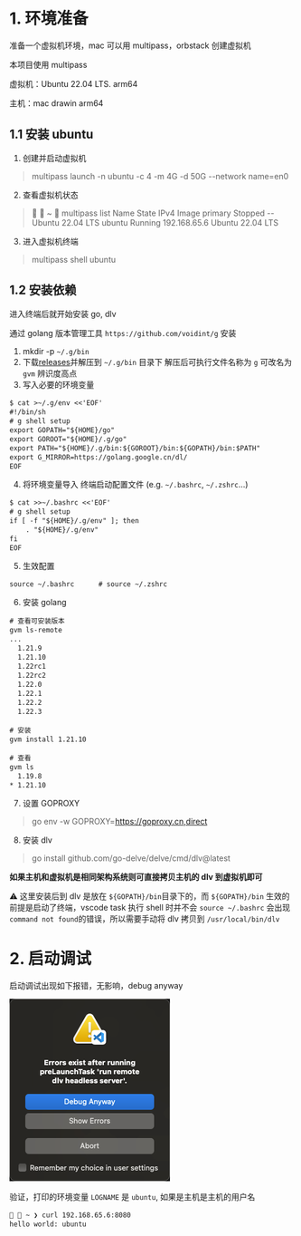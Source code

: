 # 1. 环境准备

准备一个虚拟机环境，mac 可以用 multipass，orbstack 创建虚拟机

本项目使用 multipass

虚拟机：Ubuntu 22.04 LTS. arm64

主机：mac drawin arm64

## 1.1 安装 ubuntu

1. 创建并启动虚拟机

> multipass launch -n ubuntu -c 4 -m 4G -d 50G --network name=en0

2. 查看虚拟机状态

>   ~ ❯ multipass list
> Name State IPv4 Image
> primary Stopped -- Ubuntu 22.04 LTS
> ubuntu Running 192.168.65.6 Ubuntu 22.04 LTS

3. 进入虚拟机终端

> multipass shell ubuntu

## 1.2 安装依赖

进入终端后就开始安装 go, dlv

通过 golang 版本管理工具 `https://github.com/voidint/g` 安装

1. mkdir -p `~/.g/bin`
2. 下载[releases](https://github.com/voidint/g/releases)并解压到 `~/.g/bin` 目录下 解压后可执行文件名称为 `g` 可改名为 `gvm` 辨识度高点
3. 写入必要的环境变量

```shell
$ cat >~/.g/env <<'EOF'
#!/bin/sh
# g shell setup
export GOPATH="${HOME}/go"
export GOROOT="${HOME}/.g/go"
export PATH="${HOME}/.g/bin:${GOROOT}/bin:${GOPATH}/bin:$PATH"
export G_MIRROR=https://golang.google.cn/dl/
EOF
```

4. 将环境变量导入 终端启动配置文件 (e.g. `~/.bashrc`, `~/.zshrc`...)

```shell
$ cat >>~/.bashrc <<'EOF'
# g shell setup
if [ -f "${HOME}/.g/env" ]; then
    . "${HOME}/.g/env"
fi
EOF
```

5. 生效配置

```shell
source ~/.bashrc      # source ~/.zshrc
```

6. 安装 golang

```shell
# 查看可安装版本
gvm ls-remote
...
  1.21.9
  1.21.10
  1.22rc1
  1.22rc2
  1.22.0
  1.22.1
  1.22.2
  1.22.3

# 安装
gvm install 1.21.10

# 查看
gvm ls
  1.19.8
* 1.21.10
```

7. 设置 GOPROXY

> go env -w GOPROXY=https://goproxy.cn,direct

8. 安装 dlv

> go install github.com/go-delve/delve/cmd/dlv@latest

**如果主机和虚拟机是相同架构系统则可直接拷贝主机的 dlv 到虚拟机即可**

⚠️ 这里安装后到 dlv 是放在 `${GOPATH}/bin`目录下的，而 `${GOPATH}/bin` 生效的前提是启动了终端，vscode task 执行 shell 时并不会 `source ~/.bashrc` 会出现 `command not found`的错误，所以需要手动将 dlv 拷贝到 `/usr/local/bin/dlv`

# 2. 启动调试

启动调试出现如下报错，无影响，debug anyway

![1717039683326](image/README/1717039683326.png)

验证，打印的环境变量 `LOGNAME` 是 `ubuntu`, 如果是主机是主机的用户名

```shell
  ~ ❯ curl 192.168.65.6:8080
hello world: ubuntu
```
